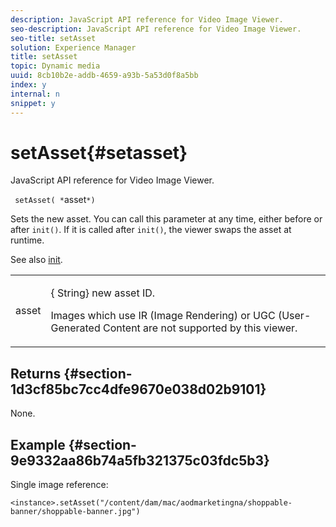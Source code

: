 ```yaml
---
description: JavaScript API reference for Video Image Viewer.
seo-description: JavaScript API reference for Video Image Viewer.
seo-title: setAsset
solution: Experience Manager
title: setAsset
topic: Dynamic media
uuid: 8cb10b2e-addb-4659-a93b-5a53d0f8a5bb
index: y
internal: n
snippet: y
---
```


# setAsset{#setasset}

JavaScript API reference for Video Image Viewer.

 ` setAsset( *`asset`*)`

Sets the new asset. You can call this parameter at any time, either before or after `init()`. If it is called after `init()`, the viewer swaps the asset at runtime.

See also [init](../../../c-html5-aem-asset-viewers/c-html5-aem-interactive-images/c-html5-aem-interactive-image-javascriptapiref/r-html5-aem-int-image-viewer-javascriptapiref-init.md#reference-aee94dd92a28410784f7a1792e28683b).

<table id="table_896DFF34A68A403DB93A6D597461A573"> 
 <tbody> 
  <tr> 
   <td colname="col1"> <p> <span class="codeph"> <span class="varname"> asset</span> </span> </p> </td> 
   <td colname="col2"> <p>{<span class="codeph"> String</span>} new asset ID. </p> <p>Images which use IR (Image Rendering) or UGC (User-Generated Content are not supported by this viewer. </p> </td> 
  </tr> 
 </tbody> 
</table>

## Returns {#section-1d3cf85bc7cc4dfe9670e038d02b9101}

None.

## Example {#section-9e9332aa86b74a5fb321375c03fdc5b3}

Single image reference:

```
<instance>.setAsset("/content/dam/mac/aodmarketingna/shoppable-banner/shoppable-banner.jpg")
```

